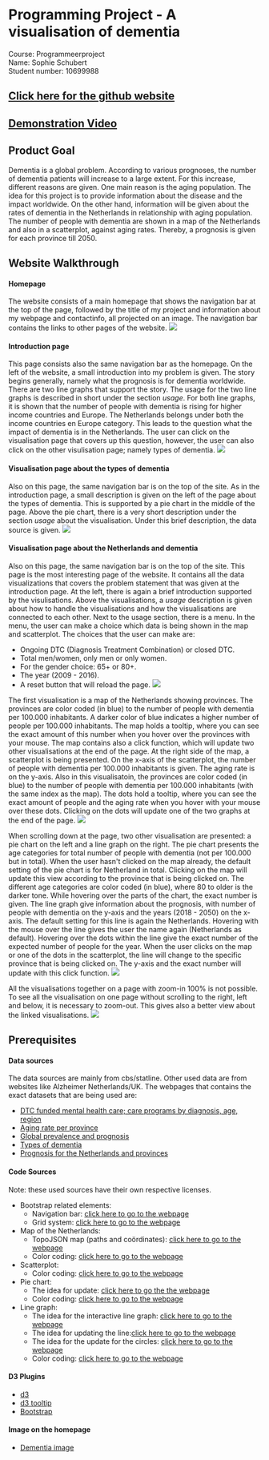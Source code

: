 # Programming Project - A visualisation of dementia
Course: Programmeerproject  
Name: Sophie Schubert  
Student number: 10699988

## [Click here for the github website](https://ElineSophie.github.io/Project/)  
## [Demonstration Video](https://youtu.be/YFIeTTPXmwA)

## Product Goal  
Dementia is a global problem. According to various prognoses, the number of dementia patients will increase to a large extent. For this increase, different reasons are given. One main reason is the aging population.
The idea for this project is to provide information about the disease and the impact worldwide. On the other hand, information will be given
about the rates of dementia in the Netherlands in relationship with aging population. The number of people with dementia are shown in a map of the Netherlands and also in a scatterplot, against aging rates. Thereby, a prognosis is given for each province till 2050.

## Website Walkthrough  
#### Homepage  
The website consists of a main homepage that shows the navigation bar at the top of the page, followed by the title of my project and information about my webpage and contactinfo, all projected on an image. The navigation bar contains the links to other pages of the website.
![](doc/homepage.png)  

#### Introduction page
This page consists also the same navigation bar as the homepage.
On the left of the website, a small introduction into my problem is given. The story begins generally, namely what the prognosis is for dementia worldwide. There are two line graphs that support the story. The usage for the two line graphs is described in short under the section *usage*. For both line graphs, it is shown that the number of people with dementia is rising for higher income countries and Europe. The Netherlands belongs under both the income countries en Europe category. This leads to the question what the impact of dementia is in the Netherlands.
The user can click on the visualisation page that covers up this question, however, the user can also click on the other visulisation page; namely types of dementia.
![](doc/introduction.PNG)

#### Visualisation page about the types of dementia
Also on this page, the same navigation bar is on the top of the site.
As in the introduction page, a small description is given on the left of the page about the types of dementia. This is supported by a pie chart in the middle of the page. Above the pie chart, there is a very short description under the section *usage* about the visualisation. Under this brief description, the data source is given.
![](doc/types.PNG)

#### Visualisation page about the Netherlands and dementia
Also on this page, the same navigation bar is on the top of the site.
This page is the most interesting page of the website. It contains all the data visualizations that covers the problem statement that was given at the introduction page. At the left, there is again a brief introduction supported by the visulisations.
Above the visualisations, a *usage* description is given about how to handle the visualisations and how the visualisations are connected to each other. Next to the usage section, there is a menu. In the menu, the user can make a choice which data is being shown in the map and scatterplot. The choices that the user can make are:
- Ongoing DTC (Diagnosis Treatment Combination) or closed DTC.
- Total men/women, only men or only women.
- For the gender choice: 65+ or 80+.
- The year (2009 - 2016).
- A reset button that will reload the page.
![](doc/explainandchoice.PNG)

The first visualisation is a map of the Netherlands showing provinces. The provinces are color coded (in blue) to the number of people with dementia per 100.000 inhabitants. A darker color of blue indicates a higher number of people per 100.000 inhabitants. The map holds a tooltip, where you can see the exact amount of this number when you hover over the provinces with your mouse. The map contains also a click function, which will update two other visualisations at the end of the page.
At the right side of the map, a scatterplot is being presented. On the x-axis of the scatterplot, the number of people with dementia per 100.000 inhabitants is given. The aging rate is on the y-axis. Also in this visualisatoin, the provinces are color coded (in blue) to the number of people with dementia per 100.000 inhabitants (with the same index as the map).
The dots hold a tooltip, where you can see the exact amount of people and the aging rate when you hover with your mouse over these dots. Clicking on the dots will update one of the two graphs at the end of the page.
![](doc/mapscatter.PNG)

When scrolling down at the page, two other visualisation are presented: a pie chart on the left and a line graph on the right.
The pie chart presents the age categories for total number of people with dementia (not per 100.000 but in total). When the user hasn't clicked on the map already, the default setting of the pie chart is for Netherland in total. Clicking on the map will update this view according to the province that is being clicked on. The different age categories are color coded (in blue), where 80 to older is the darker tone. While hovering over the parts of the chart, the exact number is given.
The line graph give information about the prognosis, with number of people with dementia on the y-axis and the years (2018 - 2050) on the x-axis. The default setting for this line is again the Netherlands. Hovering with the mouse over the line gives the user the name again (Netherlands as default). Hovering over the dots within the line give the exact number of the expected number of people for the year. When the user clicks on the map or one of the dots in the scatterplot, the line will change to the specific province that is being clicked on. The y-axis and the exact number will update with this click function.
![](doc/pieprog.PNG)  

All the visualisations together on a page with zoom-in 100% is not possible. To see all the visualisation on one page without scrolling to the right, left and below, it is necessary to zoom-out. This gives also a better view about the linked visualisations.
![](doc/agingnetherlands.PNG)  

## Prerequisites  


#### Data sources
The data sources are mainly from cbs/statline. Other used data are from websites like Alzheimer Netherlands/UK. The webpages that contains the exact datasets that are being used are:
* [DTC funded mental health care; care programs by diagnosis, age, region](https://opendata.cbs.nl/statline/#/CBS/nl/dataset/81622NED/table?ts=1561627359965)
* [Aging rate per province](https://opendata.cbs.nl/statline/#/CBS/nl/dataset/03759NED/table?fromstatweb)
* [Global prevalence and prognosis](https://www.dementiastatistics.org/statistics/global-prevalence/)
* [Types of dementia](https://journals.plos.org/plosone/article?id=10.1371/journal.pone.0094901)
* [Prognosis for the Netherlands and provinces](https://www.alzheimer-nederland.nl/sites/default/files/directupload/factsheet-dementie-per-gemeente.pdf)

#### Code Sources  
Note: these used sources have their own respective licenses.
* Bootstrap related elements:
    * Navigation bar: [click here to go to the webpage](https://getbootstrap.com/docs/4.0/components/navbar/)
    * Grid system: [click here to go to the webpage](https://developer.mozilla.org/en-US/docs/Web/CSS/CSS_Grid_Layout)
* Map of the Netherlands:
    * TopoJSON map (paths and coördinates): [click here to go to the webpage](http://bl.ocks.org/phil-pedruco/9344373)
    * Color coding: [click here to go to the webpage](http://colorbrewer2.org/#type=sequential&scheme=BuGn&n=3)
* Scatterplot:
    * Color coding: [click here to go to the webpage](http://colorbrewer2.org/#type=sequential&scheme=BuGn&n=3)
* Pie chart:
    * The idea for update: [click here to go the the webpage](https://bl.ocks.org/mbostock/1346410)
    * Color coding: [click here to go to the webpage](http://colorbrewer2.org/#type=sequential&scheme=BuGn&n=3)
* Line graph:
    * The idea for the interactive line graph: [click here to go to the webpage](https://codepen.io/zakariachowdhury/pen/JEmjwq)
    * The idea for updating the line:[click here to go to the webpage](http://bl.ocks.org/alansmithy/e984477a741bc56db5a5)
    * The idea for the update for the circles: [click here to go to the webpage](https://stackoverflow.com/questions/42519568/d3-js-multiple-line-chart-doesnt-update-circles)
    * Color coding: [click here to go to the webpage](http://colorbrewer2.org/#type=sequential&scheme=BuGn&n=3)


#### D3 Plugins  
* [d3](https://d3js.org/)
* [d3 tooltip](https://labratrevenge.com/d3-tip/javascripts/d3.tip.v0.6.3.js)
* [Bootstrap](https://getbootstrap.com/)

#### Image on the homepage
* [Dementia image](https://www.asp.re.it/alzheimer-limpegno-della-regione-per-lassistenza-e-contro-lisolamento-2)
